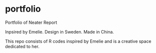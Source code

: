 # portfolio
Portfolio of Neater Report

Inpsired by Emelie. Design in Sweden. Made in China.

This repo consists of R codes inspired by Emelie and is a creative space dedicated to her.
